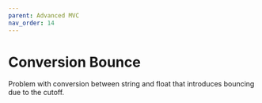 ```yaml
---
parent: Advanced MVC
nav_order: 14
---
```

# Conversion Bounce

Problem with conversion between string and float that introduces bouncing due to the cutoff.


